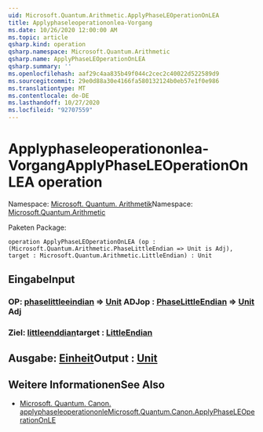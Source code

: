```yaml
---
uid: Microsoft.Quantum.Arithmetic.ApplyPhaseLEOperationOnLEA
title: Applyphaseleoperationonlea-Vorgang
ms.date: 10/26/2020 12:00:00 AM
ms.topic: article
qsharp.kind: operation
qsharp.namespace: Microsoft.Quantum.Arithmetic
qsharp.name: ApplyPhaseLEOperationOnLEA
qsharp.summary: ''
ms.openlocfilehash: aaf29c4aa835b49f044c2cec2c40022d522589d9
ms.sourcegitcommit: 29e0d88a30e4166fa580132124b0eb57e1f0e986
ms.translationtype: MT
ms.contentlocale: de-DE
ms.lasthandoff: 10/27/2020
ms.locfileid: "92707559"
---
```

# <a name="applyphaseleoperationonlea-operation"></a><span data-ttu-id="52c2d-102">Applyphaseleoperationonlea-Vorgang</span><span class="sxs-lookup"><span data-stu-id="52c2d-102">ApplyPhaseLEOperationOnLEA operation</span></span>

<span data-ttu-id="52c2d-103">Namespace: [Microsoft. Quantum. Arithmetik](xref:Microsoft.Quantum.Arithmetic)</span><span class="sxs-lookup"><span data-stu-id="52c2d-103">Namespace: [Microsoft.Quantum.Arithmetic](xref:Microsoft.Quantum.Arithmetic)</span></span>

<span data-ttu-id="52c2d-104">Paketen [](https://nuget.org/packages/)</span><span class="sxs-lookup"><span data-stu-id="52c2d-104">Package: [](https://nuget.org/packages/)</span></span>




```qsharp
operation ApplyPhaseLEOperationOnLEA (op : (Microsoft.Quantum.Arithmetic.PhaseLittleEndian => Unit is Adj), target : Microsoft.Quantum.Arithmetic.LittleEndian) : Unit
```


## <a name="input"></a><span data-ttu-id="52c2d-105">Eingabe</span><span class="sxs-lookup"><span data-stu-id="52c2d-105">Input</span></span>

### <a name="op--phaselittleendian--unit-adj"></a><span data-ttu-id="52c2d-106">OP: [phaselittleeindian](xref:Microsoft.Quantum.Arithmetic.PhaseLittleEndian) => [Unit](xref:microsoft.quantum.lang-ref.unit) ADJ</span><span class="sxs-lookup"><span data-stu-id="52c2d-106">op : [PhaseLittleEndian](xref:Microsoft.Quantum.Arithmetic.PhaseLittleEndian) => [Unit](xref:microsoft.quantum.lang-ref.unit) Adj</span></span>




### <a name="target--littleendian"></a><span data-ttu-id="52c2d-107">Ziel: [littleenddian](xref:Microsoft.Quantum.Arithmetic.LittleEndian)</span><span class="sxs-lookup"><span data-stu-id="52c2d-107">target : [LittleEndian](xref:Microsoft.Quantum.Arithmetic.LittleEndian)</span></span>





## <a name="output--unit"></a><span data-ttu-id="52c2d-108">Ausgabe: [Einheit](xref:microsoft.quantum.lang-ref.unit)</span><span class="sxs-lookup"><span data-stu-id="52c2d-108">Output : [Unit](xref:microsoft.quantum.lang-ref.unit)</span></span>



## <a name="see-also"></a><span data-ttu-id="52c2d-109">Weitere Informationen</span><span class="sxs-lookup"><span data-stu-id="52c2d-109">See Also</span></span>

- [<span data-ttu-id="52c2d-110">Microsoft. Quantum. Canon. applyphaseleoperationonle</span><span class="sxs-lookup"><span data-stu-id="52c2d-110">Microsoft.Quantum.Canon.ApplyPhaseLEOperationOnLE</span></span>](xref:Microsoft.Quantum.Canon.ApplyPhaseLEOperationOnLE)
